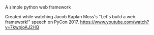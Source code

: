 A simple python web framework

Created while watching Jacob Kaplan Moss's "Let's build a web framework!" speech on PyCon 2017.
https://www.youtube.com/watch?v=7kwnjoAJ2HQ